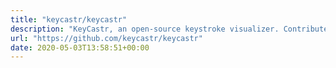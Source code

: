 ```yaml
---
title: "keycastr/keycastr"
description: "KeyCastr, an open-source keystroke visualizer. Contribute to keycastr/keycastr development by creating an account on GitHub."
url: "https://github.com/keycastr/keycastr"
date: 2020-05-03T13:58:51+00:00
---
```

